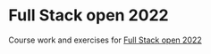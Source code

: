# Full Stack open 2022

Course work and exercises for [Full Stack open 2022](https://fullstackopen.com/en/)
